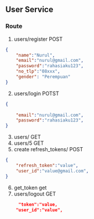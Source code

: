 ## User Service
### Route
1. users/register POST
```json
{
    "name":"Nurul",
    "email":"nurul@gmail.com",
    "password":"rahasiaku123",
    "no_tlp":"08xxx",
    "gender": "Perempuan"
}
```
2. users/login POTST
```json
{
    
    "email":"nurul@gmail.com",
    "password":"rahasiaku123",
}
```
3. users/ GET
4. users/5 GET
5. create refresh_tokens/  POST
```json
{
    "refresh_token":"value",
    "user_id":"value@gmail.com",
}
```
6. get_token get
8. users/logout GET
```json
     "token":"value,
    "user_id":"value",
```
